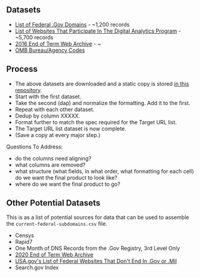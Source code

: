 

## Datasets
* [List of Federal .Gov Domains](https://github.com/GSA/data/blob/master/dotgov-domains/current-federal.csv) - ~1,200 records
* [List of Websites That Participate In The Digital Analytics Program](https://analytics.usa.gov/data/live/sites.csv) - ~5,700 records
* [2016 End of Term Web Archive](https://github.com/end-of-term/eot2016/blob/master/seed-lists/eot_2016_bulk_seeds_test_report.txt) - ~
* [OMB Bureau/Agency Codes](https://resources.data.gov/resources/dcat-us/#bureauCode)

## Process
* The above datasets are downloaded and a static copy is stored [in this repository](https://github.com/GSA/data/tree/master/dotgov-websites/site-scanning/gathering/data).  
* Start with the first dataset.  
* Take the second (dap) and normalize the formatting.  Add it to the first.  
* Repeat with each other dataset.  
* Dedup by column XXXXX.  
* Format further to match the spec required for the Target URL list.  
* The Target URL list dataset is now complete.  
* (Save a copy at every major step.) 


Questions To Address:  
* do the columns need aligning? 
* what columns are removed?
* what structure (what fields, in what order, what formatting for each cell) do we want the final product to look like?  
* where do we want the final product to go?


## Other Potential Datasets

This is as a list of potential sources for data that can be used to assemble the `current-federal-subdomains.csv` file.  

* Censys
* Rapid7
* One Month of DNS Records from the .Gov Registry, 3rd Level Only
* [2020 End of Term Web Archive](https://github.com/end-of-term/eot2016/blob/master/seed-lists/eot_2016_bulk_seeds_test_report.txt)
* [USA.gov's List of Federal Websites That Don't End In .Gov or .Mil](https://github.com/gsa/govt-urls)
* Search.gov Index
